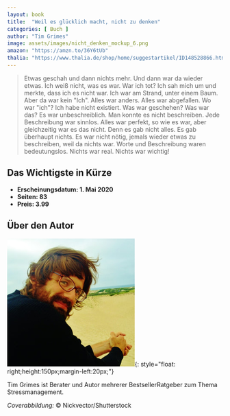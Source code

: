 ```yaml
---
layout: book
title:  "Weil es glücklich macht, nicht zu denken"
categories: [ Buch ]
author: "Tim Grimes"
image: assets/images/nicht_denken_mockup_6.png	
amazon: "https://amzn.to/36Y6tUb"
thalia: "https://www.thalia.de/shop/home/suggestartikel/ID148528866.html"
---
```


>Etwas geschah und dann nichts mehr. Und dann war da wieder etwas. Ich weiß nicht, was es war. War ich tot? Ich sah mich um und merkte, dass ich es nicht war. Ich war am Strand, unter einem Baum. Aber da war kein "Ich". Alles war anders. Alles war abgefallen. Wo war "ich"? Ich habe nicht existiert. Was war geschehen? Was war das? Es war unbeschreiblich. Man konnte es nicht beschreiben. Jede Beschreibung war sinnlos. Alles war perfekt, so wie es war, aber gleichzeitig war es das nicht. Denn es gab nicht alles. Es gab überhaupt nichts. Es war nicht nötig, jemals wieder etwas zu beschreiben, weil da nichts war. Worte und Beschreibung waren bedeutungslos. Nichts war real. Nichts war wichtig!



## Das Wichtigste in Kürze

- **Erscheinungsdatum: 1. Mai 2020**
- **Seiten: 83**
- **Preis: 3.99**

## Über den Autor

![Tim Grimes](/assets/images/tim.jpg){: style="float: right;height:150px;margin-left:20px;"}


Tim Grimes ist Berater und Autor mehrerer BestsellerRatgeber zum Thema Stressmanagement.

*Coverabbildung:* © Nickvector/Shutterstock

